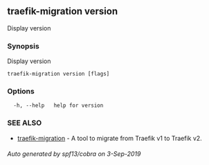 ## traefik-migration version

Display version

### Synopsis

Display version

```
traefik-migration version [flags]
```

### Options

```
  -h, --help   help for version
```

### SEE ALSO

* [traefik-migration](traefik-migration.md)	 - A tool to migrate from Traefik v1 to Traefik v2.

###### Auto generated by spf13/cobra on 3-Sep-2019
